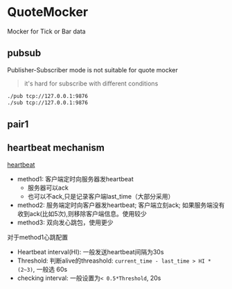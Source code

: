 # QuoteMocker

Mocker for Tick or Bar data

## pubsub

Publisher-Subscriber mode is not suitable for quote mocker
> it's hard for subscribe with different conditions

```bash
./pub tcp://127.0.0.1:9876
./sub tcp://127.0.0.1:9876
```

## pair1

## heartbeat mechanism

[heartbeat](https://blog.csdn.net/qq_42227818/article/details/103980102)
- method1: 客户端定时向服务器发heartbeat
  - 服务器可以ack
  - 也可以不ack,只是记录客户端last_time（大部分采用）
- method2: 服务端定时向客户器发heartbeat; 客户端立刻ack; 如果服务端没有收到ack(比如5次),则移除客户端信息。使用较少
- method3: 双向发心跳包，使用更少

对于method1心跳配置
- Heartbeat interval(HI): 一般发送heartbeat间隔为30s
- Threshold: 判断alive的threashold: `current_time - last_time > HI * (2~3)`, 一般选 60s
- checking interval: 一般设置为`< 0.5*Threshold`, 20s